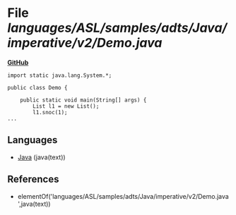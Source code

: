 # File _languages/ASL/samples/adts/Java/imperative/v2/Demo.java_
**[GitHub](https://github.com/softlang/yas/blob/master/languages/ASL/samples/adts/Java/imperative/v2/Demo.java)**
```
import static java.lang.System.*;

public class Demo {

	public static void main(String[] args) {
		List l1 = new List();
		l1.snoc(1);
...
```

## Languages
* [Java](../languages/Java.md) (java(text))

## References
* elementOf('languages/ASL/samples/adts/Java/imperative/v2/Demo.java',java(text))
